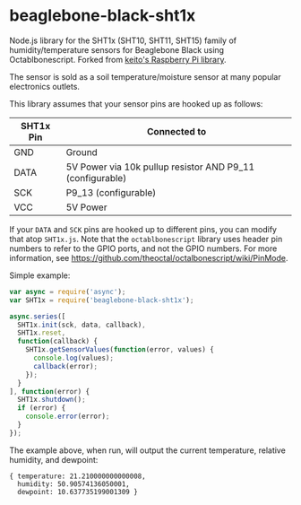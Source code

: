 beaglebone-black-sht1x
========

Node.js library for the SHT1x (SHT10, SHT11, SHT15) family of humidity/temperature sensors for Beaglebone Black using Octablbonescript. Forked from [keito's Raspberry Pi library](https://github.com/keito/pi-sht1x).

The sensor is sold as a soil temperature/moisture sensor at many popular electronics outlets.

This library assumes that your sensor pins are hooked up as follows:

| SHT1x Pin | Connected to
| --------- | -------------------------
| GND       | Ground
| DATA      | 5V Power via 10k pullup resistor AND P9_11 (configurable)
| SCK       | P9_13 (configurable)
| VCC       | 5V Power

If your `DATA` and `SCK` pins are hooked up to different pins, you can modify that atop `SHT1x.js`. Note that the `octablbonescript` library uses header pin numbers to refer to the GPIO ports, and not the GPIO numbers. For more information, see https://github.com/theoctal/octalbonescript/wiki/PinMode.

Simple example:

```JavaScript
var async = require('async');
var SHT1x = require('beaglebone-black-sht1x');

async.series([
  SHT1x.init(sck, data, callback),
  SHT1x.reset,
  function(callback) {
    SHT1x.getSensorValues(function(error, values) {
      console.log(values);
      callback(error);
    });
  }
], function(error) {
  SHT1x.shutdown();
  if (error) {
    console.error(error);
  }
});
```

The example above, when run, will output the current temperature, relative humidity, and dewpoint:

```
{ temperature: 21.210000000000008,
  humidity: 50.90574136050001,
  dewpoint: 10.637735199001309 }
```

